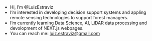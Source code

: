 - Hi, I’m @LuizEstraviz
- I’m interested in developing decision support systems and appling remote sensing technologies to support forest managers.
- I’m currently learning Data Science, AI, LiDAR data processing and devolopment of NEXT.js webpages.
- You can reach me: luiz.estraviz@gmail.com
